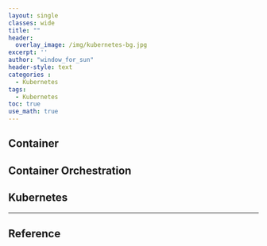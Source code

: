 ```yaml
--- 
layout: single
classes: wide
title: ""
header:
  overlay_image: /img/kubernetes-bg.jpg
excerpt: ''
author: "window_for_sun"
header-style: text
categories :
  - Kubernetes
tags:
  - Kubernetes
toc: true
use_math: true
---  
```


## Container

## Container Orchestration

## Kubernetes




























































---
## Reference
